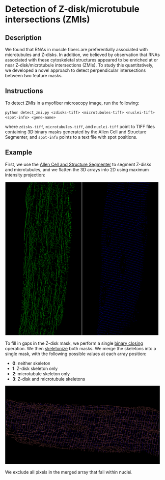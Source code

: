 # Detection of Z-disk/microtubule intersections (ZMIs)

## Description
We found that RNAs in muscle fibers are preferentially associated with microtubules and Z-disks. In addition, we believed by observation that RNAs associated with these cytoskeletal structures appeared to be enriched at or near Z-disk/microtubule intersections (ZMIs). To study this quantitatively, we developed a novel approach to detect perpendicular intersections between two feature masks.

## Instructions
To detect ZMIs in a myofiber microscopy image, run the following:

```
python detect_zmi.py <zdisks-tiff> <microtubules-tiff> <nuclei-tiff> <spot-info> <gene-name>
```

where `zdisks-tiff`, `microtubules-tiff`, and `nuclei-tiff` point to TIFF files containing 3D binary masks generated by the Allen Cell and Structure Segmenter, and `spot-info` points to a text file with spot positions.

## Example
First, we use the [Allen Cell and Structure Segmenter](https://www.biorxiv.org/content/10.1101/491035v2) to segment Z-disks and microtubules, and we flatten the 3D arrays into 2D using maximum intensity projection:

<img src="img/masks.png" alt="masks" width="500"/>

To fill in gaps in the Z-disk mask, we perform a single [binary closing](https://scikit-image.org/docs/dev/auto_examples/applications/plot_morphology.html) operation. We then [skeletonize](https://scikit-image.org/docs/dev/auto_examples/edges/plot_skeleton.html) both masks. We merge the skeletons into a single mask, with the following possible values at each array position:
- **0**: neither skeleton
- **1**: Z-disk skeleton only
- **2**: microtubule skeleton only
- **3**: Z-disk and microtubule skeletons

![merged_skeletons](img/merged_skeletons.png)

We exclude all pixels in the merged array that fall within nuclei.